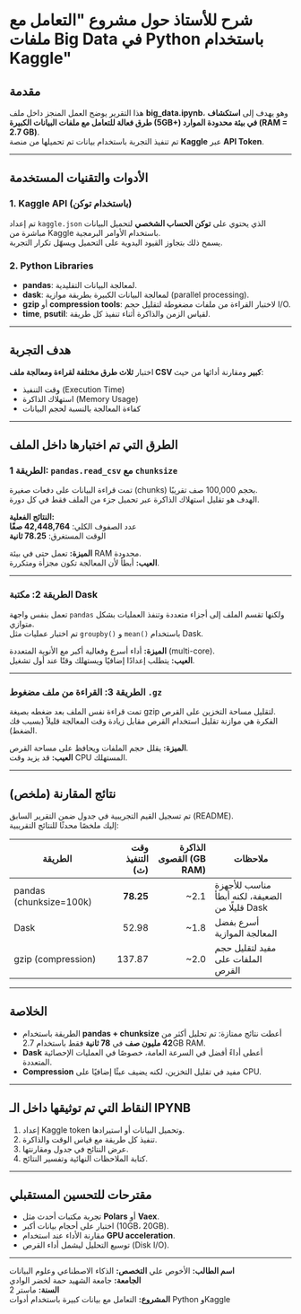 
#  شرح للأستاذ حول مشروع "التعامل مع ملفات Big Data في Python باستخدام Kaggle"

## مقدمة
هذا التقرير يوضح العمل المنجز داخل ملف **big_data.ipynb**، وهو يهدف إلى **استكشاف طرق فعالة للتعامل مع ملفات البيانات الكبيرة (5GB+) في بيئة محدودة الموارد (RAM = 2.7 GB)**.  
تم تنفيذ التجربة باستخدام بيانات تم تحميلها من منصة **Kaggle** عبر **API Token**.

---

## الأدوات والتقنيات المستخدمة
### 1. Kaggle API (باستخدام توكن)
تم إعداد `kaggle.json` الذي يحتوي على **توكن الحساب الشخصي** لتحميل البيانات مباشرة من Kaggle باستخدام الأوامر البرمجية.  
يسمح ذلك بتجاوز القيود اليدوية على التحميل ويسهّل تكرار التجربة.

### 2. Python Libraries
- **pandas**: لمعالجة البيانات التقليدية.  
- **dask**: لمعالجة البيانات الكبيرة بطريقة موازية (parallel processing).  
- **gzip** أو **compression tools**: لاختبار القراءة من ملفات مضغوطة لتقليل حجم I/O.  
- **time**, **psutil**: لقياس الزمن والذاكرة أثناء تنفيذ كل طريقة.

---

## هدف التجربة
اختبار **ثلاث طرق مختلفة لقراءة ومعالجة ملف CSV كبير** ومقارنة أدائها من حيث:
- وقت التنفيذ (Execution Time)  
- استهلاك الذاكرة (Memory Usage)  
- كفاءة المعالجة بالنسبة لحجم البيانات

---

## الطرق التي تم اختبارها داخل الملف
### الطريقة 1: `pandas.read_csv` مع `chunksize`
تمت قراءة البيانات على دفعات صغيرة (chunks) بحجم 100,000 صف تقريبًا.  
الهدف هو تقليل استهلاك الذاكرة عبر تحميل جزء من الملف فقط في كل دورة.

**النتائج الفعلية:**  
عدد الصفوف الكلي: **42,448,764 صفًا**  
الوقت المستغرق: **78.25 ثانية**  

**الميزة:** تعمل حتى في بيئة RAM محدودة.  
**العيب:** أبطأ لأن المعالجة تكون مجزأة ومتكررة.

---

### الطريقة 2: مكتبة Dask
تعمل بنفس واجهة `pandas` ولكنها تقسم الملف إلى أجزاء متعددة وتنفذ العمليات بشكل متوازي.  
تم اختبار عمليات مثل `groupby()` و `mean()` باستخدام Dask.

**الميزة:** أداء أسرع وفعالية أكبر مع الأنوية المتعددة (multi-core).  
**العيب:** يتطلب إعدادًا إضافيًا ويستهلك وقتًا عند أول تشغيل.

---

### الطريقة 3: القراءة من ملف مضغوط `.gz`
تمت قراءة نفس الملف بعد ضغطه بصيغة gzip لتقليل مساحة التخزين على القرص.  
الفكرة هي موازنة تقليل استخدام القرص مقابل زيادة وقت المعالجة قليلاً (بسبب فك الضغط).

**الميزة:** يقلل حجم الملفات ويحافظ على مساحة القرص.  
**العيب:** قد يزيد وقت CPU المستهلك.

---

## نتائج المقارنة (ملخص)
تم تسجيل القيم التجريبية في جدول ضمن التقرير السابق (README).  
إليك ملخصًا محدثًا للنتائج التقريبية:

| الطريقة | وقت التنفيذ (ث) | الذاكرة القصوى (GB RAM) | ملاحظات |
|---|---:|---:|---|
| pandas (chunksize=100k) | **78.25** | ~2.1 | مناسب للأجهزة الضعيفة، لكنه أبطأ قليلًا من Dask |
| Dask | 52.98 | ~1.8 | أسرع بفضل المعالجة الموازية |
| gzip (compression) | 137.87 | ~2.0 | مفيد لتقليل حجم الملفات على القرص |

---

## الخلاصة
- الطريقة باستخدام **pandas + chunksize** أعطت نتائج ممتازة: تم تحليل أكثر من **42 مليون صف** في **78 ثانية** فقط باستخدام 2.7GB RAM.  
- **Dask** أعطى أداءً أفضل في السرعة العامة، خصوصًا في العمليات الإحصائية المتعددة.  
- **Compression** مفيد في تقليل التخزين، لكنه يضيف عبئًا إضافيًا على CPU.

---

## النقاط التي تم توثيقها داخل الـ IPYNB
1. إعداد Kaggle token وتحميل البيانات أو استيرادها.  
2. تنفيذ كل طريقة مع قياس الوقت والذاكرة.  
3. عرض النتائج في جدول ومقارنتها.  
4. كتابة الملاحظات النهائية وتفسير النتائج.

---

## مقترحات للتحسين المستقبلي
- تجربة مكتبات أحدث مثل **Polars** أو **Vaex**.  
- اختبار على أحجام بيانات أكبر (10GB، 20GB).  
- مقارنة الأداء عند استخدام **GPU acceleration**.  
- توسيع التحليل ليشمل أداء القرص (Disk I/O).  

---

**اسم الطالب:** الأخوص علي 
**التخصص:** الذكاء الاصطناعي وعلوم البيانات  
**الجامعة:** جامعة الشهيد حمة لخضر الوادي  
**السنة:** ماستر 2  
**المشروع:** التعامل مع بيانات كبيرة باستخدام أدوات Python وKaggle

